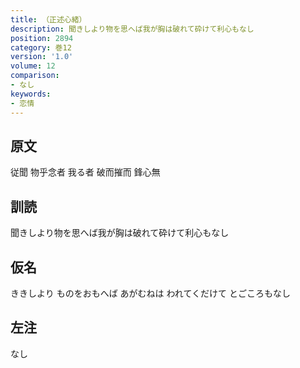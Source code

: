 ```yaml
---
title: （正述心緒）
description: 聞きしより物を思へば我が胸は破れて砕けて利心もなし
position: 2894
category: 巻12
version: '1.0'
volume: 12
comparison:
- なし
keywords:
- 恋情
---
```


## 原文

従聞 物乎念者 我る者 破而摧而 鋒心無

## 訓読

聞きしより物を思へば我が胸は破れて砕けて利心もなし

## 仮名

ききしより ものをおもへば あがむねは われてくだけて とごころもなし

## 左注

なし
